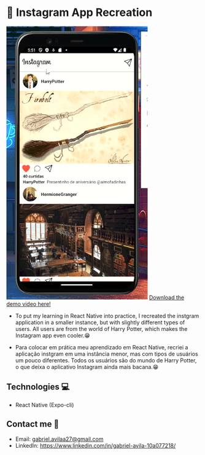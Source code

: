 # 📸 Instagram App Recreation 

<img src="src\ReadmeSrc\instagram_hp_screenshot.jpg" style='width: 23rem;'>
<a href="src\ReadmeSrc\instagram.mp4" download>Download the demo video here!</a>

* To put my learning in React Native into practice, I recreated the instgram application in a smaller instance, but with slightly different types of users. All users are from the world of Harry Potter, which makes the Instagram app even cooler.😁

* Para colocar em prática meu aprendizado em React Native, recriei a aplicação instgram em uma instância menor, mas com tipos de usuários um pouco diferentes. Todos os usuários são do mundo de Harry Potter, o que deixa o aplicativo Instagram ainda mais bacana.😁

## Technologies 💻
* React Native (Expo-cli)

## Contact me 🔗
* Email: gabriel.avilaa27@gmail.com
* LinkedIn: https://www.linkedin.com/in/gabriel-avila-10a077218/
